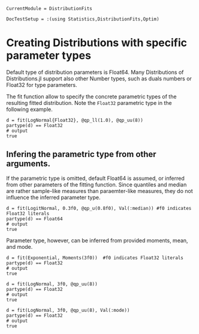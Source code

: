```@meta
CurrentModule = DistributionFits
```
```@meta
DocTestSetup = :(using Statistics,DistributionFits,Optim)
```

# Creating Distributions with specific parameter types

Default type of distribution parameters is Float64. Many Distributions of Distributions.jl support also other Number types, such as duals numbers or Float32 for type parameters.

The fit function allow to specify the concrete parametric types of the resulting fitted distribution. Note the `Float32` parametric type in the following example.

```jldoctest; output = false
d = fit(LogNormal{Float32}, @qp_ll(1.0), @qp_uu(8))
partype(d) == Float32
# output
true
```

## Infering the parametric type from other arguments.

If the parametric type is omitted, default Float64 is assumed, or inferred from
other parameters of the fitting function.
Since quantiles and median are rather sample-like measures than paraemter-like
measures, they do not influence the inferred parameter type.


```jldoctest; output = false
d = fit(LogitNormal, 0.3f0, @qp_u(0.8f0), Val(:median)) #f0 indicates Float32 literals
partype(d) == Float64
# output
true
```

Parameter type, however, can be inferred from provided moments, mean, and mode.

```jldoctest; output = false
d = fit(Exponential, Moments(3f0))  #f0 indicates Float32 literals
partype(d) == Float32
# output
true
```

```jldoctest; output = false
d = fit(LogNormal, 3f0, @qp_uu(8))
partype(d) == Float32
# output
true
```

```jldoctest; output = false
d = fit(LogNormal, 3f0, @qp_uu(8), Val(:mode))
partype(d) == Float32
# output
true
```









